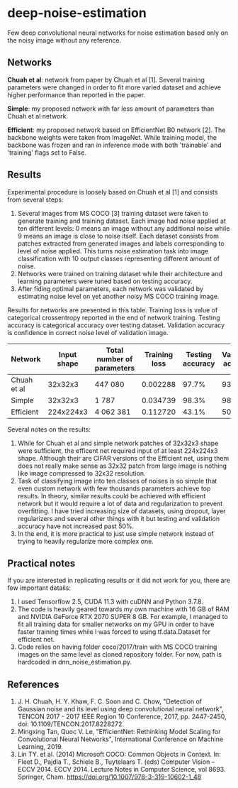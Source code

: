 # deep-noise-estimation

Few deep convolutional neural networks for noise estimation based only on the noisy image without any reference.

## Networks

**Chuah et al**: network from paper by Chuah et al [1]. Several training parameters were changed in order to fit more varied dataset and achieve higher performance than reported in the paper.

**Simple**: my proposed network with far less amount of parameters than Chuah et al network.

**Efficient**: my proposed network based on EfficientNet B0 network [2]. The backbone weights were taken from ImageNet. While training model, the backbone was frozen and ran in inference mode with both 'trainable' and 'training' flags set to False.

## Results

Experimental procedure is loosely based on Chuah et al [1] and consists from several steps:
1. Several images from MS COCO [3] training dataset were taken to generate training and training dataset. Each image had noise applied at ten different levels: 0 means an image without any additional noise while 9 means an image is close to noise itself. Each dataset consists from patches extracted from generated images and labels corresponding to level of noise applied. This turns noise estimation task into image classification with 10 output classes representing different amount of noise.
2. Networks were trained on training dataset while their architecture and learning parameters were tuned based on testing accuracy. 
3. After fiding optimal parameters, each network was validated by estimating noise level on yet another noisy MS COCO training image.

Results for networks are presented in this table. Training loss is value of categorical crossentropy reported in the end of network training. Testing accuracy is categorical accuracy over testing dataset. Validation accuracy is confidence in correct noise level of validation image.

| Network       | Input shape |Total number of parameters | Training loss | Testing accuracy | Validation accuracy | 
| ------------- | ----------- | ------------------------- | ------------- | ---------------- | ------------------- |
| Chuah et al   | 32x32x3     | 447 080                   | 0.002288      | 97.7%            | 93.0%               |
| Simple        | 32x32x3     | 1 787                     | 0.034739      | 98.3%            | 98.5%               | 
| Efficient     | 224x224x3   | 4 062 381                 | 0.112720      | 43.1%            | 50.0%               |

Several notes on the results:
1. While for Chuah et al and simple network patches of 32x32x3 shape were sufficient, the efficent net required input of at least 224x224x3 shape. Although their are CIFAR versions of the Efficient net, using them does not really make sense as 32x32 patch from large image is nothing like image compressed to 32x32 resolution. 
2. Task of classifying image into ten classes of noises is so simple that even custom network with few thousands parameters achieve top results. In theory, similar results could be achieved with efficient network but it would require a lot of data and regularization to prevent overfitting. I have tried increasing size of datasets, using dropout, layer regularizers and several other things with it but testing and validation accuracy have not increased past 50%.
3. In the end, it is more practical to just use simple network instead of trying to heavily regularize more complex one.

## Practical notes

If you are interested in replicating results or it did not work for you, there are few important details:
1. I used Tensorflow 2.5, CUDA 11.3 with cuDNN and Python 3.7.8.
2. The code is heavily geared towards my own machine with 16 GB of RAM and NVIDIA GeForce RTX 2070 SUPER 8 GB. For example, I managed to fit all training data for smaller networks on my GPU in order to have faster training times while I was forced to using tf.data.Dataset for efficient net.
3. Code relies on having folder coco/2017/train with MS COCO training images on the same level as cloned repository folder. For now, path is hardcoded in dnn_noise_estimation.py.

## References
1. J. H. Chuah, H. Y. Khaw, F. C. Soon and C. Chow, "Detection of Gaussian noise and its level using deep convolutional neural network", TENCON 2017 - 2017 IEEE Region 10 Conference, 2017, pp. 2447-2450, doi: 10.1109/TENCON.2017.8228272.
2. Mingxing Tan, Quoc V. Le, "EfficientNet: Rethinking Model Scaling for Convolutional Neural Networks", International Conference on Machine Learning, 2019.
3. Lin TY. et al. (2014) Microsoft COCO: Common Objects in Context. In: Fleet D., Pajdla T., Schiele B., Tuytelaars T. (eds) Computer Vision – ECCV 2014. ECCV 2014. Lecture Notes in Computer Science, vol 8693. Springer, Cham. https://doi.org/10.1007/978-3-319-10602-1_48

